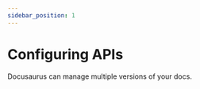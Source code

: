 ```yaml
---
sidebar_position: 1
---
```


# Configuring APIs

Docusaurus can manage multiple versions of your docs.